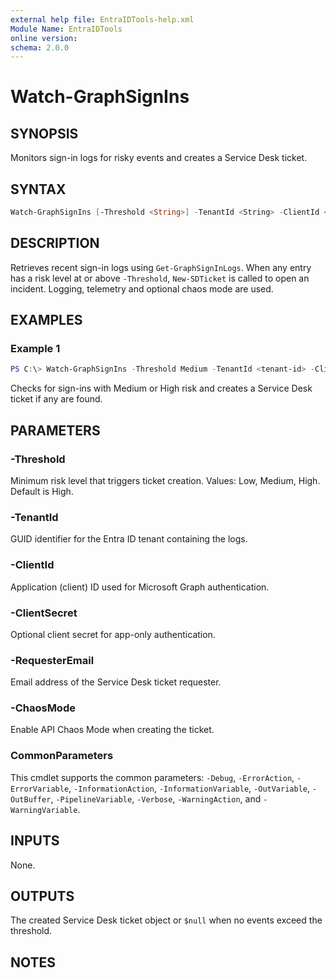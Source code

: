 ```yaml
---
external help file: EntraIDTools-help.xml
Module Name: EntraIDTools
online version:
schema: 2.0.0
---
```


# Watch-GraphSignIns

## SYNOPSIS
Monitors sign-in logs for risky events and creates a Service Desk ticket.

## SYNTAX
```powershell
Watch-GraphSignIns [-Threshold <String>] -TenantId <String> -ClientId <String> [-ClientSecret <String>] -RequesterEmail <String> [-ChaosMode] [<CommonParameters>]
```

## DESCRIPTION
Retrieves recent sign-in logs using `Get-GraphSignInLogs`. When any entry has a risk level at or above `-Threshold`, `New-SDTicket` is called to open an incident. Logging, telemetry and optional chaos mode are used.

## EXAMPLES
### Example 1
```powershell
PS C:\> Watch-GraphSignIns -Threshold Medium -TenantId <tenant-id> -ClientId <app-id> -RequesterEmail 'secops@contoso.com'
```
Checks for sign-ins with Medium or High risk and creates a Service Desk ticket if any are found.

## PARAMETERS
### -Threshold
Minimum risk level that triggers ticket creation. Values: Low, Medium, High. Default is High.

### -TenantId
GUID identifier for the Entra ID tenant containing the logs.

### -ClientId
Application (client) ID used for Microsoft Graph authentication.

### -ClientSecret
Optional client secret for app-only authentication.

### -RequesterEmail
Email address of the Service Desk ticket requester.

### -ChaosMode
Enable API Chaos Mode when creating the ticket.

### CommonParameters
This cmdlet supports the common parameters: `-Debug`, `-ErrorAction`, `-ErrorVariable`, `-InformationAction`, `-InformationVariable`, `-OutVariable`, `-OutBuffer`, `-PipelineVariable`, `-Verbose`, `-WarningAction`, and `-WarningVariable`.

## INPUTS
None.

## OUTPUTS
The created Service Desk ticket object or `$null` when no events exceed the threshold.

## NOTES
